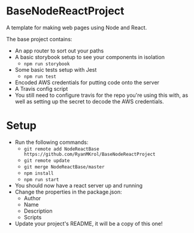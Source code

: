 # BaseNodeReactProject
A template for making web pages using Node and React.

The base project contains:
 - An app router to sort out your paths
 - A basic storybook setup to see your components in isolation
   - `npm run storybook`
 - Some basic tests setup with Jest
   - `npm run test`
 - Encoded AWS credentials for putting code onto the server
 - A Travis config script
  - You still need to configure travis for the repo you're using this with, as well as setting up the secret to decode the AWS credentials.

# Setup
 - Run the following commands:
   - `git remote add NodeReactBase https://github.com/RyanMKrol/BaseNodeReactProject`
   - `git remote update`
   - `git merge NodeReactBase/master`
   - `npm install`
   - `npm run start`
 - You should now have a react server up and running
 - Change the properties in the package.json:
    - Author
    - Name
    - Description
    - Scripts
 - Update your project's README, it will be a copy of this one!
